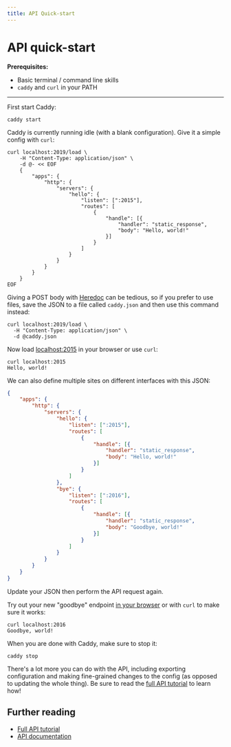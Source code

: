 ```yaml
---
title: API Quick-start
---
```


# API quick-start

**Prerequisites:**
- Basic terminal / command line skills
- `caddy` and `curl` in your PATH

---

First start Caddy:

<pre><code class="cmd bash">caddy start</code></pre>

Caddy is currently running idle (with a blank configuration). Give it a simple config with `curl`:

<pre><code class="cmd bash">curl localhost:2019/load \
    -H "Content-Type: application/json" \
    -d @- << EOF
    {
        "apps": {
            "http": {
                "servers": {
                    "hello": {
                        "listen": [":2015"],
                        "routes": [
                            {
                                "handle": [{
                                    "handler": "static_response",
                                    "body": "Hello, world!"
                                }]
                            }
                        ]
                    }
                }
            }
        }
    }
EOF</code></pre>

Giving a POST body with [Heredoc](https://en.wikipedia.org/wiki/Here_document#Unix_shells) can be tedious, so if you prefer to use files, save the JSON to a file called `caddy.json` and then use this command instead:

<pre><code class="cmd bash">curl localhost:2019/load \
  -H "Content-Type: application/json" \
  -d @caddy.json
</code></pre>

Now load [localhost:2015](http://localhost:2015) in your browser or use `curl`:

<pre><code class="cmd"><span class="bash">curl localhost:2015</span>
Hello, world!</code></pre>

We can also define multiple sites on different interfaces with this JSON:

```json
{
	"apps": {
		"http": {
			"servers": {
				"hello": {
					"listen": [":2015"],
					"routes": [
						{
							"handle": [{
								"handler": "static_response",
								"body": "Hello, world!"
							}]
						}
					]
				},
				"bye": {
					"listen": [":2016"],
					"routes": [
						{
							"handle": [{
								"handler": "static_response",
								"body": "Goodbye, world!"
							}]
						}
					]
				}
			}
		}
	}
}
```

Update your JSON then perform the API request again.

Try out your new "goodbye" endpoint [in your browser](http://localhost:2016) or with `curl` to make sure it works:

<pre><code class="cmd"><span class="bash">curl localhost:2016</span>
Goodbye, world!</code></pre>

When you are done with Caddy, make sure to stop it:

<pre><code class="cmd bash">caddy stop</code></pre>

There's a lot more you can do with the API, including exporting configuration and making fine-grained changes to the config (as opposed to updating the whole thing). Be sure to read the [full API tutorial](/docs/api-tutorial) to learn how!

## Further reading

- [Full API tutorial](/docs/api-tutorial)
- [API documentation](/docs/api)
